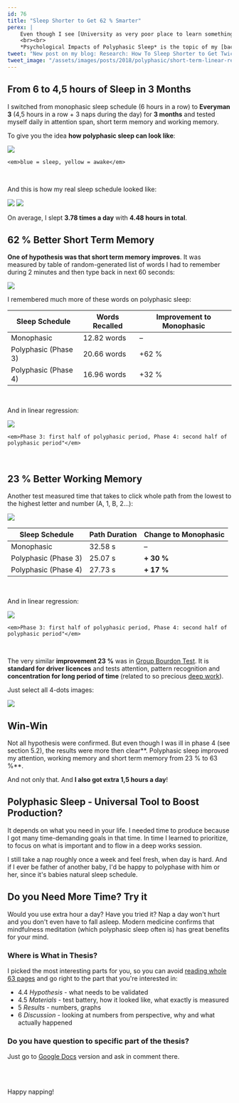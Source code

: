 ```yaml
---
id: 76
title: "Sleep Shorter to Get 62 % Smarter"
perex: |
    Even though I see [University as very poor place to learn something useful](/blog/2017/11/13/7-tips-you-should-know-before-going-to-university), I studied Psychology in Brno for 3 years.
    <br><br>
    *Psychological Impacts of Polyphasic Sleep* is the topic of my [bachelor thesis](https://is.muni.cz/th/363896/fss_b/Tomas-Votruba-Psychological-Impacts-of-Polyphasic-Sleep.pdf) I wrote in 2012. In the end it gave me clear answer to question: **can we sleep less than 4,5 hours a night to get smarter?**
tweet: "New post on my blog: Research: How To Sleep Shorter to Get Twice Smarter #polyphasic #sleep #thesis #results"
tweet_image: "/assets/images/posts/2018/polyphasic/short-term-linear-regression.png"
---
```


## From 6 to 4,5 hours of Sleep in 3 Months

I switched from monophasic sleep schedule (6 hours in a row) to **Everyman 3** (4,5 hours in a row + 3 naps during the day) for **3 months** and tested myself daily in attention span, short term memory and working memory.


To give you the idea **how polyphasic sleep can look like**:

<div class="text-center">
    <img src="/assets/images/posts/2018/polyphasic/polyphasic-charts.jpg" class="img-thumbnail">

    <em>blue = sleep, yellow = awake</em>
</div>

<br>

And this is how my real sleep schedule looked like:

<img src="/assets/images/posts/2018/polyphasic/phase-a-b.png" class="img-thumbnail">
<img src="/assets/images/posts/2018/polyphasic/phase-b.png" class="img-thumbnail">

<br>

On average, I slept **3.78 times a day** with **4.48 hours in total**.

## 62 % Better Short Term Memory

**One of hypothesis was that short term memory improves**. It was measured by table of random-generated list of words I had to remember during 2 minutes and then type back in next 60 seconds:

<img src="/assets/images/posts/2018/polyphasic/short-term.png" class="img-thumbnail">

<br>

I remembered much more of these words on polyphasic sleep:

<table class="table table-bordered table-responsive">
    <thead class="thead-inverse">
        <tr>
            <th>Sleep Schedule</th>
            <th>Words Recalled</th>
            <th>Improvement to Monophasic</th>
        </tr>
    </thead>
    <tr>
        <td>Monophasic</td>
        <td>12.82 words</td>
        <td>&ndash;</td>
    </tr>
    <tr>
        <td>Polyphasic (Phase 3)</td>
        <td>20.66 words</td>
        <td>+62 %</td>
    </tr>
    <tr>
        <td>Polyphasic (Phase 4)</td>
        <td>16.96 words</td>
        <td>+32 %</td>
    </tr>
</table>

<br>

And in linear regression:

<div class="text-center">
    <img src="/assets/images/posts/2018/polyphasic/short-term-linear-regression.png" class="img-thumbnail">

    <em>Phase 3: first half of polyphasic period, Phase 4: second half of polyphasic period"</em>
</div>

<br>

## 23 % Better Working Memory

Another test measured time that takes to click whole path from the lowest to the highest letter and number (A, 1, B, 2...):

<img src="/assets/images/posts/2018/polyphasic/line.png" class="img-thumbnail">

<br>

<table class="table table-bordered table-responsive">
    <thead class="thead-inverse">
        <tr>
            <th>Sleep Schedule</th>
            <th>Path Duration</th>
            <th>Change to Monophasic</td>
        </tr>
    </thead>
    <tr>
        <td>Monophasic</td>
        <td>32.58 s</td>
        <td>&ndash;</td>
    </tr>
    <tr>
        <td>Polyphasic (Phase 3)</td>
        <td>25.07 s</td>
        <td><strong>+ 30 %</strong></td>
    </tr>
    <tr>
        <td>Polyphasic (Phase 4)</td>
        <td>27.73 s</td>
        <td><strong>+ 17 %</strong></td>
    </tr>
</table>

<br>

And in linear regression:

<div class="text-center">
    <img src="/assets/images/posts/2018/polyphasic/line-linear-regression.png" class="img-thumbnail">

    <em>Phase 3: first half of polyphasic period, Phase 4: second half of polyphasic period"</em>
</div>


<br>

The very similar **improvement 23 %** was in [Group Bourdon Test](https://www.jobtestprep.co.uk/group-bourdon-test). It is **standard for driver licences** and tests attention, pattern recognition and **concentration for long period of time** (related to so precious [deep work](/blog/2017/09/25/3-non-it-books-that-help-you-to-become-better-programmer/#deep-work-by-cal-newport)).

Just select all 4-dots images:

<img src="/assets/images/posts/2018/polyphasic/working.png" class="img-thumbnail">

<br>

## Win-Win

Not all hypothesis were confirmed. But even though I was ill in phase 4 (see section 5.2), the results were more then clear**. Polyphasic sleep improved my attention, working memory and short term memory from 23 % to 63 %**.

And not only that. And **I also got extra 1,5 hours a day**!


## Polyphasic Sleep - Universal Tool to Boost Production?

It depends on what you need in your life. I needed time to produce because I got many time-demanding goals in that time. In time I learned to prioritize, to focus on what is important and to flow in a deep works session.

I still take a nap roughly once a week and feel fresh, when day is hard. And if I ever be father of another baby, I'd be happy to polyphase with him or her, since it's babies natural sleep schedule.

## Do you Need More Time? Try it

Would you use extra hour a day? Have you tried it? Nap a day won't hurt and you don't even have to fall asleep. Modern medicine confirms that mindfulness meditation (which polyphasic sleep often is) has great benefits for your mind.


### Where is What in Thesis?

I picked the most interesting parts for you, so you can avoid [reading whole 63 pages](https://is.muni.cz/th/363896/fss_b/Tomas-Votruba-Psychological-Impacts-of-Polyphasic-Sleep.pdf) and go right to the part that you're interested in:

- 4.4 *Hypothesis* - what needs to be validated
- 4.5 *Materials* - test battery, how it looked like, what exactly is measured
- 5 *Results* - numbers, graphs
- 6 *Discussion* - looking at numbers from perspective, why and what actually happened


### Do you have question to specific part of the thesis?

Just go to [Google Docs](https://docs.google.com/document/d/12gTjk_q403nt9nhqZTo9gsHFB8oZGz_-YpKDJV-ekow/edit?usp=sharing) version and ask in comment there.

<br><br>

Happy napping!

